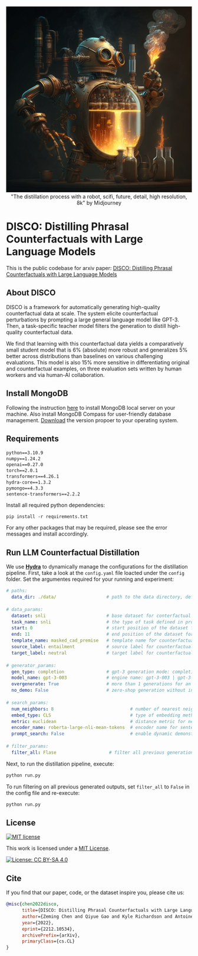 <!-- ![Title](./img/disco_main_50.png) -->
<p align="center">
  <img src="./img/disco_main_50.png" />
  <br>
  "The distillation process with a robot, scifi, future, detail, high resolution, 8k" by Midjourney
</p>

# DISCO: Distilling Phrasal Counterfactuals with Large Language Models

This is the public codebase for arxiv paper: [DISCO: Distilling Phrasal Counterfactuals with Large Language Models](https://arxiv.org/abs/2212.10534)


## About DISCO
DISCO is a framework for automatically generating high-quality counterfactual data at scale. The system elicite counterfactual perturbations by prompting a large general language model like GPT-3. Then, a task-specific teacher model filters the generation to distill high-quality counterfactual data. 

We find that learning with this counterfactual data yields a comparatively small student model that is 6% (absolute) more robust and generalizes 5% better across distributions than baselines on various challenging evaluations. This model is also 15% more sensitive in differentiating original and counterfactual examples, on three evaluation sets written by human workers and via human-AI collaboration.


## Install MongoDB
Following the instruction [here](https://www.prisma.io/dataguide/mongodb/setting-up-a-local-mongodb-database#setting-up-mongodb-on-macos) to install MongoDB local server on your machine. Also install MongoDB Compass for user-friendly database management. [Download](https://www.mongodb.com/try/download/compass) the version propoer to your operating system.


## Requirements

```
python==3.10.9
numpy==1.24.2
openai==0.27.0
torch==2.0.1
transformers==4.26.1
hydra-core==1.3.2
pymongo==4.3.3
sentence-transformers==2.2.2
```

Install all required python dependencies:

```
pip install -r requirements.txt
```

For any other packages that may be required, please see the error messages and install accordingly.

## Run LLM Counterfactual Distillation

We use [**Hydra**](https://hydra.cc/docs/intro/) to dynamically manage the configurations for the distillation pipeline. First, take a look at the `config.yaml` file loacted under the `config` folder. Set the argumentes required for your running and experiment:

```yaml
# paths:
  data_dir: ./data/                   # path to the data directory, default to ./data

# data_params:
  dataset: snli                       # base dataset for conterfactual generation
  task_name: snli                     # the type of task defined in prompt.retrieval
  start: 0                            # start position of the dataset for the current batch
  end: 11                             # end position of the dataset for the current batch
  template_name: masked_cad_premise   # template name for counterfactual generation 
  source_label: entailment            # source label for counterfactual generation
  target_label: neutral               # target label for counterfactual generation

# generator_params:
  gen_type: completion                # gpt-3 generation mode: completion | insertion | chat
  model_name: gpt-3-003               # engine name: gpt-3-003 | gpt-3-002 | chatgpt | gpt-4
  overgenerate: True                  # more than 1 generations for an input data
  no_demo: False                      # zero-shop generation without in-context examples

# search_params: 
  num_neighbors: 8                             # number of nearest neighbors
  embed_type: CLS                              # type of embedding method
  metric: euclidean                            # distance metric for nearest neighbor
  encoder_name: roberta-large-nli-mean-tokens  # encoder name for sentence embedding
  prompt_search: False                         # enable dynamic demonstration selection 

# filter_params:
  filter_all: Flase                    # filter all previous generation outputs
```

Next, to run the distillation pipeline, execute:

```bash
python run.py
```

To run filtering on all previous generated outputs, set `filter_all` to `False` in the config file and re-execute:
```bash
python run.py
```

## License

[![MIT license](https://img.shields.io/badge/License-MIT-blue.svg)](https://lbesson.mit-license.org/)

This work is licensed under a [MIT License](http://creativecommons.org/licenses/by-nc-sa/4.0/).

[![License: CC BY-SA 4.0](https://camo.githubusercontent.com/bdc6a3b8963aa99ff57dfd6e1e4b937bd2e752bcb1f1936f90368e5c3a38f670/68747470733a2f2f696d672e736869656c64732e696f2f62616467652f4c6963656e73652d434325323042592d2d5341253230342e302d6c69676874677265792e737667)](https://creativecommons.org/licenses/by-sa/4.0/)

<!-- The **DISCO** augmentation dataset is licensed under a [Creative Commons Attribution-NonCommercial-ShareAlike 4.0 International License](http://creativecommons.org/licenses/by-nc-sa/4.0/). -->


## Cite

If you find that our paper, code, or the dataset inspire you, please cite us:

```bibtex
@misc{chen2022disco,
      title={DISCO: Distilling Phrasal Counterfactuals with Large Language Models}, 
      author={Zeming Chen and Qiyue Gao and Kyle Richardson and Antoine Bosselut and Ashish Sabharwal},
      year={2022},
      eprint={2212.10534},
      archivePrefix={arXiv},
      primaryClass={cs.CL}
}
```
